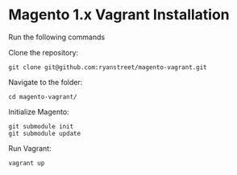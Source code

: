 # Magento 1.x Vagrant Installation

Run the following commands

Clone the repository:

    git clone git@github.com:ryanstreet/magento-vagrant.git

Navigate to the folder:

    cd magento-vagrant/

Initialize Magento:

    git submodule init
    git submodule update

Run Vagrant:

    vagrant up

